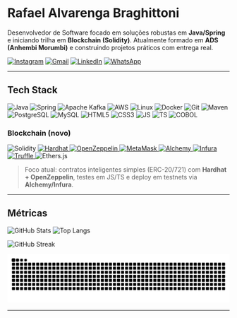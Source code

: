 
# Rafael Alvarenga Braghittoni

Desenvolvedor de Software focado em soluções robustas em **Java/Spring** e iniciando trilha em **Blockchain (Solidity)**. Atualmente formado em **ADS (Anhembi Morumbi)** e construindo projetos práticos com entrega real.


<div align="left">
  
[![Instagram](https://img.shields.io/badge/Instagram-E4405F?style=for-the-badge&logo=instagram&logoColor=white)](https://www.instagram.com/thebraghittoni/)
[![Gmail](https://img.shields.io/badge/Gmail-D14836?style=for-the-badge&logo=gmail&logoColor=white)](mailto:rafinhalvarenga@gmail.com)
[![LinkedIn](https://img.shields.io/badge/LinkedIn-0A66C2?style=for-the-badge&logo=linkedin&logoColor=white)](https://www.linkedin.com/in/rafabrh/)
[![WhatsApp](https://img.shields.io/badge/WhatsApp-25D366?style=for-the-badge&logo=whatsapp&logoColor=white)](https://wa.me/5511982704692)

</div>

---

## Tech Stack


<p>
  <img alt="Java" height="40" src="https://cdn.jsdelivr.net/gh/devicons/devicon/icons/java/java-original.svg" />
  <img alt="Spring" height="40" src="https://cdn.jsdelivr.net/gh/devicons/devicon/icons/spring/spring-original.svg" />
  <img alt="Apache Kafka" height="40" src="https://cdn.jsdelivr.net/gh/devicons/devicon/icons/apachekafka/apachekafka-original.svg" />
  <img alt="AWS" height="40" src="https://cdn.jsdelivr.net/gh/devicons/devicon/icons/amazonwebservices/amazonwebservices-plain-wordmark.svg" />
  <img alt="Linux" height="40" src="https://cdn.jsdelivr.net/gh/devicons/devicon/icons/linux/linux-original.svg" />
  <img alt="Docker" height="40" src="https://cdn.jsdelivr.net/gh/devicons/devicon/icons/docker/docker-plain.svg" />
  <img alt="Git" height="40" src="https://cdn.jsdelivr.net/gh/devicons/devicon/icons/git/git-original.svg" />
  <img alt="Maven" height="40" src="https://cdn.jsdelivr.net/gh/devicons/devicon/icons/maven/maven-original.svg" />
  <img alt="PostgreSQL" height="40" src="https://cdn.jsdelivr.net/gh/devicons/devicon/icons/postgresql/postgresql-original.svg" />
  <img alt="MySQL" height="40" src="https://cdn.jsdelivr.net/gh/devicons/devicon/icons/mysql/mysql-original.svg" />
  <img alt="HTML5" height="40" src="https://cdn.jsdelivr.net/gh/devicons/devicon/icons/html5/html5-original.svg" />
  <img alt="CSS3"  height="40" src="https://cdn.jsdelivr.net/gh/devicons/devicon/icons/css3/css3-original.svg" />
  <img alt="JS"    height="40" src="https://cdn.jsdelivr.net/gh/devicons/devicon/icons/javascript/javascript-original.svg" />
  <img alt="TS"    height="40" src="https://cdn.jsdelivr.net/gh/devicons/devicon/icons/typescript/typescript-original.svg" />
  <img alt="COBOL" height="40" src="https://img.shields.io/badge/COBOL-0040FF?style=for-the-badge&logo=ibm&logoColor=white" />
</p>


### Blockchain (novo)
<p>
  <img alt="Solidity" height="40" src="https://cdn.jsdelivr.net/gh/devicons/devicon/icons/solidity/solidity-original.svg" />
  <a href="https://hardhat.org/">
    <img alt="Hardhat" height="28" src="https://img.shields.io/badge/Hardhat-FFF100?style=for-the-badge&logo=hardhat&logoColor=black" />
  </a>
  <a href="https://www.openzeppelin.com/">
    <img alt="OpenZeppelin" height="28" src="https://img.shields.io/badge/OpenZeppelin-4E5EE4?style=for-the-badge&logo=openzeppelin&logoColor=white" />
  </a>
  <a href="https://metamask.io/">
    <img alt="MetaMask" height="28" src="https://img.shields.io/badge/MetaMask-F6851B?style=for-the-badge&logo=metamask&logoColor=white" />
  </a>
  <a href="https://www.alchemy.com/">
    <img alt="Alchemy" height="28" src="https://img.shields.io/badge/Alchemy-0B57D0?style=for-the-badge&logo=alchemy&logoColor=white" />
  </a>
  <a href="https://infura.io/">
    <img alt="Infura" height="28" src="https://img.shields.io/badge/Infura-FF5C00?style=for-the-badge&logo=infura&logoColor=white" />
  </a>
  <a href="https://trufflesuite.com/">
    <img alt="Truffle" height="28" src="https://img.shields.io/badge/Truffle-5E464D?style=for-the-badge&logo=truffle&logoColor=white" />
  </a>
  <img alt="Ethers.js" height="28" src="https://img.shields.io/badge/Ethers.js-2537A6?style=for-the-badge&logo=ethereum&logoColor=white" />
</p>

> Foco atual: contratos inteligentes simples (ERC-20/721) com **Hardhat + OpenZeppelin**, testes em JS/TS e deploy em testnets via **Alchemy/Infura**.

---

## Métricas


<p>
  <img 
    src="https://github-readme-stats.vercel.app/api?username=rafabrh&show_icons=true&theme=dark&rank_icon=github&cache_seconds=7200"
    height="165"
    alt="GitHub Stats"
  />
  <img 
    src="https://github-readme-stats.vercel.app/api/top-langs/?username=rafabrh&layout=compact&theme=dark&langs_count=8&cache_seconds=7200"
    height="165"
    alt="Top Langs"
  />
</p>

<p>
  <img 
    src="https://streak-stats.demolab.com?user=rafabrh&theme=dark&hide_border=true"
    height="165"
    alt="GitHub Streak"
  />
</p>

<picture>
  <source media="(prefers-color-scheme: dark)" srcset="https://raw.githubusercontent.com/rafabrh/rafabrh/output/snake-dark.svg?v=1">
  <source media="(prefers-color-scheme: light)" srcset="https://raw.githubusercontent.com/rafabrh/rafabrh/output/snake.svg?v=1">
  <img alt="snake animation" src="https://raw.githubusercontent.com/rafabrh/rafabrh/output/snake.svg?v=1">
</picture>

---

